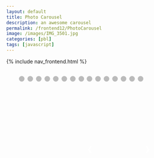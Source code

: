 ```yaml
---
layout: default
title: Photo Carousel
description: an awesome carousel
permalink: /frontend12/PhotoCarousel
image: /images/IMG_3501.jpg
categories: [pbl]
tags: [javascript]
---
```


{% include nav_frontend.html %}

<html>
<!-- Slideshow container -->
<div class="slideshow-container">

  <!-- Full-width images with number and caption text -->
  <div class="mySlides fade">
    <div class="numbertext">1</div>
    <img src="{{site.baseurl}}//imagescarousel/IMG_7613.jpg" style="width:100%">
    <div class="text">:)</div>
  </div>

<div class="mySlides fade">
    <div class="numbertext">2</div>
    <img src="{{site.baseurl}}//imagescarousel/IMG_1157.JPG" style="width:100%">
    <div class="text">kenna and i!!</div>
  </div>

  <div class="mySlides fade">
    <div class="numbertext">3</div>
    <img src="{{site.baseurl}}//imagescarousel/IMG_6068.jpg" style="width:100%">
    <div class="text">andrea</div>
  </div>

  <div class="mySlides fade">
    <div class="numbertext">4</div>
    <img src="{{site.baseurl}}//imagescarousel/0101161417_HDR_Original.jpg" style="width:100%">
    <div class="text">cuzzins</div>
  </div>

   <!-- <div class="mySlides fade">
    <div class="numbertext">6 / 16</div>
    <img src="{{site.baseurl}}//imagescarousel/IMG_0653.jpg" style="width:100%">
    <div class="text">Caption Three</div>
  </div> -->

  <div class="mySlides fade">
    <div class="numbertext">5</div>
    <img src="{{site.baseurl}}//imagescarousel/9B60FA77-226E-4C2C-A2CE-8C1BA9A9DA77.jpg" style="width:100%">
    <div class="text">yess park outing</div>
  </div>

  
  <div class="mySlides fade">
    <div class="numbertext">6</div>
    <img src="{{site.baseurl}}//imagescarousel/446A7ECE-D696-432A-8408-92317011EDFD.jpg" style="width:100%">
    <div class="text">Caption Three</div>
  </div>

  <div class="mySlides fade">
    <div class="numbertext">7</div>
    <img src="{{site.baseurl}}//imagescarousel/446A7ECE-D696-432A-8408-92317011EDFD.jpg" style="width:100%">
    <div class="text">target run?!</div>
  </div>

  <!-- <div class="mySlides fade">
    <div class="numbertext">10 / 16</div>
    <img src="{{site.baseurl}}//imagescarousel/imageone.jpg" style="width:100%">
    <div class="text">Caption Three</div>
  </div> -->

  <div class="mySlides fade">
    <div class="numbertext">8</div>
    <img src="{{site.baseurl}}//imagescarousel/IMG_3501.jpg" style="width:100%">
    <div class="text">hopefully no one finds this</div>
  </div>

  <div class="mySlides fade">
    <div class="numbertext">9</div>
    <img src="{{site.baseurl}}//imagescarousel/imagetwo.jpg" style="width:100%">
    <div class="text">hehe</div>
  </div>

  <div class="mySlides fade">
    <div class="numbertext">10</div>
    <img src="{{site.baseurl}}//imagescarousel/imagethree.JPG" style="width:100%">
    <div class="text">shrug</div>
  </div>

  <div class="mySlides fade">
    <div class="numbertext">11</div>
    <img src="{{site.baseurl}}//imagescarousel/PHOTO-2022-05-29-16-05-27.jpg" style="width:100%">
    <div class="text">shrug</div>
  </div>

  <div class="mySlides fade">
    <div class="numbertext">12</div>
    <img src="{{site.baseurl}}//imagescarousel/PHOTO-2022-06-17-16-58-00.jpg" style="width:100%">
    <div class="text">yessir SASA</div>
  </div>

  
  <div class="mySlides fade">
    <div class="numbertext">13</div>
    <img src="{{site.baseurl}}//imagescarousel/qinnis.jpg" style="width:100%">
    <div class="text">Caption Three</div>
  </div>

  
  <div class="mySlides fade">
    <div class="numbertext">14</div>
    <img src="{{site.baseurl}}//imagescarousel/queens.jpg" style="width:100%">
    <div class="text">qian and i</div>
  </div>

  <!-- Next and previous buttons -->
<div style="text-align:center">
  <a class="prev" onclick="plusSlides(-1)">&#10094;</a>
  <a class="next" onclick="plusSlides(1)">&#10095;</a>

</div>
<br>

<!-- The dots/circles -->
<div style="text-align:center">
  <span class="dot" onclick="currentSlide(1)"></span>
  <span class="dot" onclick="currentSlide(2)"></span>
  <span class="dot" onclick="currentSlide(3)"></span>
  <span class="dot" onclick="currentSlide(3)"></span>
  <span class="dot" onclick="currentSlide(4)"></span>
  <span class="dot" onclick="currentSlide(5)"></span>
  <span class="dot" onclick="currentSlide(6)"></span>
  <span class="dot" onclick="currentSlide(7)"></span>
  <span class="dot" onclick="currentSlide(8)"></span>
  <span class="dot" onclick="currentSlide(9)"></span>
  <span class="dot" onclick="currentSlide(10)"></span>
  <span class="dot" onclick="currentSlide(11)"></span>
  <span class="dot" onclick="currentSlide(12)"></span>
  <span class="dot" onclick="currentSlide(13)"></span>
  <span class="dot" onclick="currentSlide(14)"></span>
</div>
</html>


<style>
    * {box-sizing:border-box}

/* Slideshow container */
.slideshow-container {
  max-width: 1000px;
  position: relative;
  margin: auto;
}

/* Hide the images by default */
.mySlides {
  display: none;
}

/* Next & previous buttons */
.prev, .next {
  cursor: pointer;
  position: absolute;
  top: 600%;
  /* left: 200%;
  right: 200%; */
  width: auto;
  margin-top: -22px;
  padding: 16px;
  color: white;
  font-weight: bold;
  font-size: 18px;
  transition: 0.6s ease;
  border-radius: 0 3px 3px 0;
  user-select: none;
}

/* Position the "next button" to the right */
.next {
  right: 0;
  border-radius: 3px 0 0 3px;
}

/* On hover, add a black background color with a little bit see-through */
.prev:hover, .next:hover {
  background-color: rgba(0,0,0,0.8);
}

/* Caption text */
.text {
  color: #f2f2f2;
  font-size: 15px;
  padding: 8px 12px;
  position: absolute;
  bottom: 8px;
  width: 100%;
  text-align: center;
}

/* Number text (1/3 etc) */
.numbertext {
  color: #f2f2f2;
  font-size: 12px;
  padding: 8px 12px;
  position: absolute;
  top: 0;
}

/* The dots/bullets/indicators */
.dot {
  cursor: pointer;
  height: 15px;
  width: 15px;
  margin: 0 2px;
  background-color: #bbb;
  border-radius: 50%;
  display: inline-block;
  transition: background-color 0.6s ease;
}

.active, .dot:hover {
  background-color: #717171;
}

/* Fading animation */
.fade {
  animation-name: fade;
  animation-duration: 1.5s;
}

@keyframes fade {
  from {opacity: .4}
  to {opacity: 1}
}
</style>
<script>
let slideIndex = 1;
showSlides(slideIndex);

// Next/previous controls
function plusSlides(n) {
  showSlides(slideIndex += n);
}

// Thumbnail image controls
function currentSlide(n) {
  showSlides(slideIndex = n);
}

function showSlides(n) {
  let i;
  let slides = document.getElementsByClassName("mySlides");
  let dots = document.getElementsByClassName("dot");
  if (n > slides.length) {slideIndex = 1}
  if (n < 1) {slideIndex = slides.length}
  for (i = 0; i < slides.length; i++) {
    slides[i].style.display = "none";
  }
  for (i = 0; i < dots.length; i++) {
    dots[i].className = dots[i].className.replace(" active", "");
  }
  slides[slideIndex-1].style.display = "block";
  dots[slideIndex-1].className += " active";
}

</script>